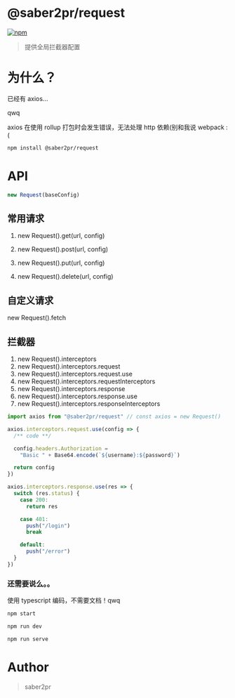 # @saber2pr/request

[![npm](https://img.shields.io/npm/v/@saber2pr/request.svg?color=blue)](https://www.npmjs.com/package/@saber2pr/request)

> 提供全局拦截器配置

# 为什么？

已经有 axios...

qwq

axios 在使用 rollup 打包时会发生错误，无法处理 http 依赖(别和我说 webpack :(

```bash
npm install @saber2pr/request
```

# API

```ts
new Request(baseConfig)
```

## 常用请求

1. new Request().get(url, config)

2. new Request().post(url, config)

3. new Request().put(url, config)

4. new Request().delete(url, config)

## 自定义请求

new Request().fetch

## 拦截器

1. new Request().interceptors
2. new Request().interceptors.request
3. new Request().interceptors.request.use
4. new Request().interceptors.requestInterceptors
5. new Request().interceptors.response
6. new Request().interceptors.response.use
7. new Request().interceptors.responseInterceptors

```ts
import axios from "@saber2pr/request" // const axios = new Request()

axios.interceptors.request.use(config => {
  /** code **/

  config.headers.Authorization =
    "Basic " + Base64.encode(`${username}:${password}`)

  return config
})

axios.interceptors.response.use(res => {
  switch (res.status) {
    case 200:
      return res

    case 401:
      push("/login")
      break

    default:
      push("/error")
  }
})
```

### 还需要说么。。

使用 typescript 编码，不需要文档！qwq

```ts
npm start

npm run dev

npm run serve
```

# Author

> saber2pr
